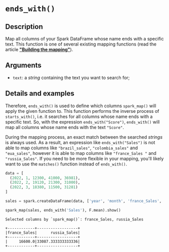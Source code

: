 # `ends_with()`

## Description

Map all columns of your Spark DataFrame whose name ends with a specific text. This function is one of several existing mapping functions (read the article [**"Building the mapping"**](https://github.com/pedropark99/spark_map/blob/main/doc/english/articles/building-mapping.md)).

## Arguments

- `text`: a *string* containing the text you want to search for;

## Details and examples

Therefore, `ends_with()` is used to define which columns `spark_map()` will apply the given function to. This function performs the inverse process of `starts_with()`, i.e. it searches for all columns whose name ends with a specific text. So, with the expression `ends_with("Score")`, `ends_with()` will map all columns whose name ends with the text `"Score"`.

During the mapping process, an exact match between the searched *strings* is always used. As a result, an expression like `ends_with("Sales")` is not able to map columns like `"brazil_sales"`, `"colombia_sales"` and `"eua_sales"`, however it is able to map columns like `"france_Sales "` and `"russia_Sales"`. If you need to be more flexible in your mapping, you'll likely want to use the `matches()` function instead of `ends_with()`.

```python
data = [
  (2022, 1, 12300, 41000, 36981),
  (2022, 2, 19120, 21300, 31000),
  (2022, 3, 18380, 11500, 31281)
]

sales = spark.createDataFrame(data, ['year', 'month', 'france_Sales', 'brazil_sales', 'russia_Sales'])

spark_map(sales, ends_with('Sales'), F.mean).show()
```

```
Selected columns by `spark_map()`: france_Sales, russia_Sales

+------------+------------------+
|france_Sales|      russia_Sales|
+------------+------------------+
|     16600.0|33087.333333333336|
+------------+------------------+
```